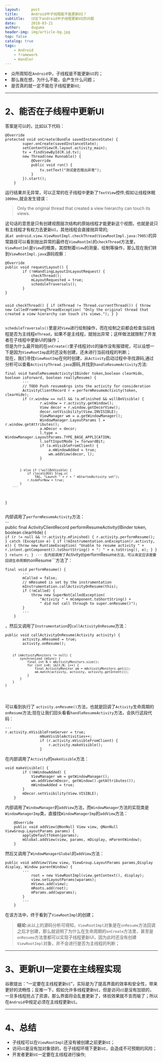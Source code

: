 ```yaml
---
layout:     post
title:      Android中子线程能不能更新UI？
subtitle:   讨论下android中子线程更新UI的问题
date:       2018-03-21
author:     duguma
header-img: img/article-bg.jpg
top: false
catalog: true
tags:
    - Android
    - framework
    - Handler
--- 
```


<li>众所周知在<code>Android</code>中，子线程是不能更新<code>UI</code>的；</li>
<li>那么我在想，为什么不能，会产生什么问题；</li>
<li>是否真的就一定不能在子线程更新<code>UI</code>;</li>
</ul>
<hr>
<h1>2、能否在子线程中更新UI</h1>
<p>答案是可以的，比如以下代码：</p>
<pre><code>@Override
protected void onCreate(Bundle savedInstanceState) {
        super.onCreate(savedInstanceState);
        setContentView(R.layout.activity_main);
        tv = findViewById(R.id.tv);
        new Thread(new Runnable() {
            @Override
            public void run() {
                tv.setText("测试是否报出异常");
            }
        }).start();
    }
</code></pre>
<p>运行结果并无异常，可以正常的在子线程中更新了<code>TextView</code>控件;假如让线程休眠<code>1000ms</code>,就会发生错误：</p>
<blockquote>
<p>Only the original thread that created a view hierarchy can touch its views.</p>
</blockquote>
<p>这句话的意思是只有创建视图层次结构的原始线程才能更新这个视图，也就是说只有主线程才有权力去更新<code>UI</code>，其他线程会直接抛异常的;<br>
从<code>at android.view.ViewRootImpl.checkThread(ViewRootImpl.java:7905)</code>的异常路径可以看到抛出异常的最终在<code>ViewRootIml</code>的<code>checkThread</code>方法里，<code>ViewRootIml</code>是<code>View</code>的根类，其控制着<code>View</code>的测量、绘制等操作，那么现在我们转到<code>ViewRootImpl.java</code>源码观察：</p>
<pre><code>@Override
public void requestLayout() {
        if (!mHandlingLayoutInLayoutRequest) {
            checkThread();
            mLayoutRequested = true;
            scheduleTraversals();
        }
}

void checkThread() {
        if (mThread != Thread.currentThread()) {
            throw new CalledFromWrongThreadException(
                    "Only the original thread that created a view hierarchy can touch its views.");
        }
    }
</code></pre>
<p><code>scheduleTraversals()</code>里是对<code>View</code>进行绘制操作，而在绘制之前都会检查当前线程是否为主线程<code>mThread</code>，如果不是主线程，就抛出异常；这样做法就限制了开发者在子线程中更新UI的操作；<br>
但是为什么最开始的在<code>onCreate()</code>里子线程对<code>UI</code>的操作没有报错呢，可以设想一下是因为<code>ViewRootImp</code>此时还没有创建，还未进行当前线程的判断；<br>
现在，我们寻找<code>ViewRootImp</code>在何时创建，从<code>Activity</code>启动过程中寻找源码,通过分析可以查看<code>ActivityThread.java</code>源码,并找到<code>handleResumeActivity</code>方法:</p>
<pre><code>final void handleResumeActivity(IBinder token,boolean clearHide, boolean isForward, boolean reallyResume) {
        ···
        // TODO Push resumeArgs into the activity for consideration
        ActivityClientRecord r = performResumeActivity(token, clearHide);
        if (r.window == null &amp;&amp; !a.mFinished &amp;&amp; willBeVisible) {
                r.window = r.activity.getWindow();
                View decor = r.window.getDecorView();
                decor.setVisibility(View.INVISIBLE);
                ViewManager wm = a.getWindowManager();
                WindowManager.LayoutParams l = r.window.getAttributes();
                a.mDecor = decor;
                l.type = WindowManager.LayoutParams.TYPE_BASE_APPLICATION;
                l.softInputMode |= forwardBit;
                if (a.mVisibleFromClient) {
                    a.mWindowAdded = true;
                    wm.addView(decor, l);
                }

            } else if (!willBeVisible) {
                if (localLOGV) Slog.v(
                    TAG, "Launch " + r + " mStartedActivity set");
                r.hideForNow = true;
            }
        ···
}
</code></pre>
<p>内部调用了<code>performResumeActivity</code>方法：<br>
···<br>
public final ActivityClientRecord performResumeActivity(IBinder token,<br>
boolean clearHide) {<br>
<code>if (r != null &amp;&amp; !r.activity.mFinished) { r.activity.performResume(); } catch (Exception e) { if (!mInstrumentation.onException(r.activity, e)) { throw new RuntimeException( "Unable to resume activity " + r.intent.getComponent().toShortString() + ": " + e.toString(), e); } } } return r; } ··· 在内部调用了</code>Activity<code>的</code>performResume<code>方法，可以肯定应该是要回调生命周期的</code>onResume```方法了：</p>
<pre><code>final void performResume() {
        ···
        mCalled = false;
        // mResumed is set by the instrumentation
        mInstrumentation.callActivityOnResume(this);
        if (!mCalled) {
            throw new SuperNotCalledException(
                "Activity " + mComponent.toShortString() +
                " did not call through to super.onResume()");
        }
        ···
    }
</code></pre>
<p>，然后又调用了<code>Instrumentation</code>的<code>callActivityOnResume</code>方法：</p>
<pre><code>public void callActivityOnResume(Activity activity) {
        activity.mResumed = true;
        activity.onResume();
        
        if (mActivityMonitors != null) {
            synchronized (mSync) {
                final int N = mActivityMonitors.size();
                for (int i=0; i&lt;N; i++) {
                    final ActivityMonitor am = mActivityMonitors.get(i);
                    am.match(activity, activity, activity.getIntent());
                }
            }
        }
    }
</code></pre>
<p>可以看到执行了 <code>activity.onResume()</code>方法，也就是回调了<code>Activity</code>生命周期的<code>onResume</code>方法;现在让我们回头看看<code>handleResumeActivity</code>方法，会执行这段代码：</p>
<pre><code>···
r.activity.mVisibleFromServer = true;
                mNumVisibleActivities++;
                if (r.activity.mVisibleFromClient) {
                    r.activity.makeVisible();
                }
</code></pre>
<p>在内部调用了<code>Activity</code>的<code>makeVisible</code>方法：</p>
<pre><code>void makeVisible() {
        if (!mWindowAdded) {
            ViewManager wm = getWindowManager();
            wm.addView(mDecor, getWindow().getAttributes());
            mWindowAdded = true;
        }
        mDecor.setVisibility(View.VISIBLE);
    }
</code></pre>
<p>内部调用了<code>WindowManager</code>的<code>addView</code>方法，而<code>WindowManager</code>方法的实现类是<code>WindowManagerImp</code>类，直接找<code>WindowManagerImp</code>的<code>addView</code>方法：</p>
<pre><code>    @Override
    public void addView(@NonNull View view, @NonNull ViewGroup.LayoutParams params) {
        applyDefaultToken(params);
        mGlobal.addView(view, params, mDisplay, mParentWindow);
    }
</code></pre>
<p>然后又调用了<code>WindowManagerGlobal</code>的<code>addView</code>方法：</p>
<pre><code>public void addView(View view, ViewGroup.LayoutParams params,Display display, Window parentWindow) {          
        ···
            root = new ViewRootImpl(view.getContext(), display);
            view.setLayoutParams(wparams);
            mViews.add(view);
            mRoots.add(root);
            mParams.add(wparams);
        }
        ···
    }
</code></pre>
<p>在该方法中，终于看到了<code>ViewRootImpl</code>的创建；</p>
<blockquote>
<p><strong>结论:</strong>从以上的源码分析可得知，<code>ViewRootImpl</code>对象是在<code>onResume</code>方法回调之后才创建，那么就说明了为什么在生命周期的<code>onCreate</code>方法里，甚至是<code>onResume</code>方法里都可以实现子线程更新UI，因为此时还没有创建<code>ViewRootImpl</code>对象，并不会进行是否为主线程的判断；</p>
</blockquote>
<hr>
<h1>3、更新UI一定要在主线程实现</h1>
<p>谷歌提出：“一定要在主线程更新<code>UI</code>”，实际是为了提高界面的效率和安全性，带来更好的流畅性；反推一下，假如允许多线程更新<code>UI</code>，但是访问<code>UI</code>是没有加锁的，一旦多线程抢占了资源，那么界面将会乱套更新了，体验效果就不言而喻了；所以在<code>Android</code>中规定必须在主线程更新<code>UI</code>。</p>
<hr>
<h1>4、总结</h1>
<ul>
<li>子线程可以在<code>ViewRootImpl</code>还没有被创建之前更新<code>UI</code>；</li>
<li>访问<code>UI</code>是没有加对象锁的，在子线程环境下更新<code>UI</code>，会造成不可预期的风险；</li>
<li>开发者更新<code>UI</code>一定要在主线程进行操作;</li>
</ul>
</article>